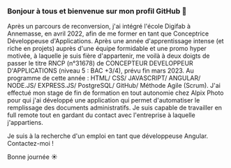 ### Bonjour à tous et bienvenue sur mon profil GitHub 👋

Après un parcours de reconversion, j'ai intégré l'école Digifab à Annemasse, en avril 2022, afin de me former en tant que Conceptrice Développeuse d'Applications. Après une année d'apprentissage intense (et riche en projets) auprès d'une équipe formidable et une promo hyper motivée, à laquelle je suis fière d'appartenir, me voilà à deux doigts de passer le titre RNCP (n°31678) de CONCEPTEUR DEVELOPPEUR D'APPLICATIONS (niveau 5 : BAC +3/4), prévu fin mars 2023.
Au programme de cette année : HTML/ CSS/ JAVASCRIPT/ ANGULAR/ NODE.JS/ EXPRESS.JS/ PostgreSQL/ GitHub/ Méthode Agile (Scrum).
J'ai effectué mon stage de fin de formation en tout autonomie chez Alpix Photo pour qui j'ai développé une application qui permet d'automatiser le remplissage des documents administratifs.
Je suis capable de travailler en full remote tout en gardant du contact avec l'entreprise à laquelle j'appartiens.

Je suis à la recherche d'un emploi en tant que développeuse Angular. Contactez-moi !

Bonne journée ☀️
